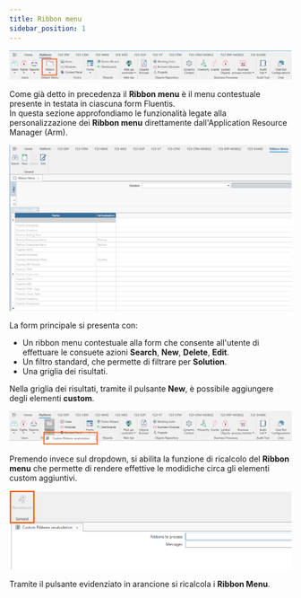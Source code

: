 ```yaml
---
title: Ribbon menu
sidebar_position: 1
---
```

![](../../../../static/images/20241231151828.png)

Come già detto in precedenza il **Ribbon menu** è il menu contestuale presente in testata in ciascuna form Fluentis.  
In questa sezione approfondiamo le funzionalità legate alla personalizzazione dei **Ribbon menu** direttamente dall'Application Resource Manager (Arm).  

![](../../../../static/images/20241231154249.png)

La form principale si presenta con:
* Un ribbon menu contestuale alla form che consente all'utente di effettuare le consuete azioni **Search**, **New**, **Delete**, **Edit**.
* Un filtro standard, che permette di filtrare per **Solution**.
* Una griglia dei risultati.

Nella griglia dei risultati, tramite il pulsante **New**, è possibile aggiungere degli elementi **custom**.  

![](../../../../static/images/20241231165912.png)

Premendo invece sul dropdown, si abilita la funzione di ricalcolo del **Ribbon menu** che permette di rendere effettive le modidiche circa gli elementi custom aggiuntivi.  

![](../../../../static/images/20241231173937.png)

Tramite il pulsante evidenziato in arancione si ricalcola i **Ribbon Menu**.  



